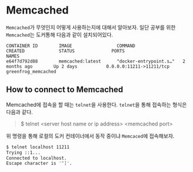 # Memcached

`Memcached`가 무엇인지 어떻게 사용하는지에 대해서 알아보자. 
일단 공부를 위한 `Memcached`는 도커통해 다음과 같이 설치되어있다.

```
CONTAINER ID        IMAGE                 COMMAND                  CREATED             STATUS              PORTS                           NAMES
e64f7d792d88        memcached:latest      "docker-entrypoint.s…"   2 months ago        Up 2 days           0.0.0.0:11211->11211/tcp        greenfrog_memcached
```

## How to connect to Memcached 

Memcached에 접속을 할 때는 `telnet`을 사용한다. 
`telnet`을 통해 접속하는 형식은 다음과 같다.  

>$ telnet \<server host name or ip address\> \<memcached port\>

위 명령을 통해 로컬의 도커 컨테이너에서 동작 중이냐 `Memcaced`에 접속해보자. 

```sh
$ telnet localhost 11211
Trying ::1...
Connected to localhost.
Escape character is '^]'.

```
